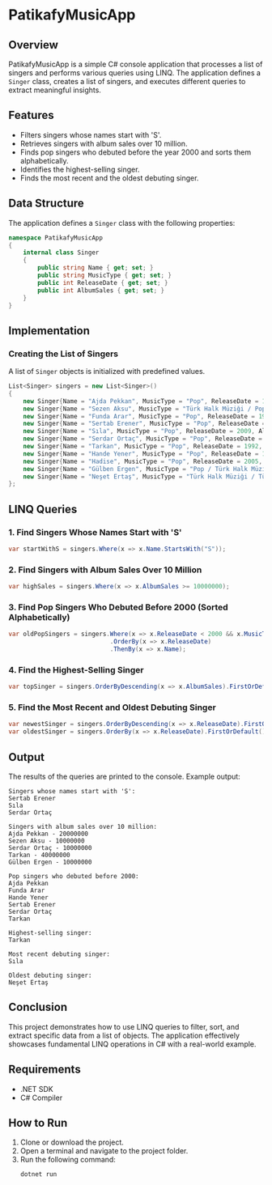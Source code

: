 # PatikafyMusicApp

## Overview
PatikafyMusicApp is a simple C# console application that processes a list of singers and performs various queries using LINQ. The application defines a `Singer` class, creates a list of singers, and executes different queries to extract meaningful insights.

## Features
- Filters singers whose names start with 'S'.
- Retrieves singers with album sales over 10 million.
- Finds pop singers who debuted before the year 2000 and sorts them alphabetically.
- Identifies the highest-selling singer.
- Finds the most recent and the oldest debuting singer.

## Data Structure
The application defines a `Singer` class with the following properties:

```csharp
namespace PatikafyMusicApp
{
    internal class Singer
    {
        public string Name { get; set; }
        public string MusicType { get; set; }
        public int ReleaseDate { get; set; }
        public int AlbumSales { get; set; }
    }
}
```

## Implementation
### Creating the List of Singers
A list of `Singer` objects is initialized with predefined values.

```csharp
List<Singer> singers = new List<Singer>()
{
    new Singer{Name = "Ajda Pekkan", MusicType = "Pop", ReleaseDate = 1968, AlbumSales = 20000000},
    new Singer{Name = "Sezen Aksu", MusicType = "Türk Halk Müziği / Pop", ReleaseDate = 1971, AlbumSales = 10000000},
    new Singer{Name = "Funda Arar", MusicType = "Pop", ReleaseDate = 1999, AlbumSales = 3000000},
    new Singer{Name = "Sertab Erener", MusicType = "Pop", ReleaseDate = 1994, AlbumSales = 5000000},
    new Singer{Name = "Sıla", MusicType = "Pop", ReleaseDate = 2009, AlbumSales = 3000000},
    new Singer{Name = "Serdar Ortaç", MusicType = "Pop", ReleaseDate = 1994, AlbumSales = 10000000},
    new Singer{Name = "Tarkan", MusicType = "Pop", ReleaseDate = 1992, AlbumSales = 40000000},
    new Singer{Name = "Hande Yener", MusicType = "Pop", ReleaseDate = 1999, AlbumSales = 7000000},
    new Singer{Name = "Hadise", MusicType = "Pop", ReleaseDate = 2005, AlbumSales = 5000000},
    new Singer{Name = "Gülben Ergen", MusicType = "Pop / Türk Halk Müziği", ReleaseDate = 1997, AlbumSales = 10000000},
    new Singer{Name = "Neşet Ertaş", MusicType = "Türk Halk Müziği / Türk Sanat Müziği", ReleaseDate = 1960, AlbumSales = 2000000},
};
```

## LINQ Queries
### 1. Find Singers Whose Names Start with 'S'
```csharp
var startWithS = singers.Where(x => x.Name.StartsWith("S"));
```

### 2. Find Singers with Album Sales Over 10 Million
```csharp
var highSales = singers.Where(x => x.AlbumSales >= 10000000);
```

### 3. Find Pop Singers Who Debuted Before 2000 (Sorted Alphabetically)
```csharp
var oldPopSingers = singers.Where(x => x.ReleaseDate < 2000 && x.MusicType.Contains("Pop"))
                            .OrderBy(x => x.ReleaseDate)
                            .ThenBy(x => x.Name);
```

### 4. Find the Highest-Selling Singer
```csharp
var topSinger = singers.OrderByDescending(x => x.AlbumSales).FirstOrDefault();
```

### 5. Find the Most Recent and Oldest Debuting Singer
```csharp
var newestSinger = singers.OrderByDescending(x => x.ReleaseDate).FirstOrDefault();
var oldestSinger = singers.OrderBy(x => x.ReleaseDate).FirstOrDefault();
```

## Output
The results of the queries are printed to the console. Example output:

```
Singers whose names start with 'S':
Sertab Erener
Sıla
Serdar Ortaç

Singers with album sales over 10 million:
Ajda Pekkan - 20000000
Sezen Aksu - 10000000
Serdar Ortaç - 10000000
Tarkan - 40000000
Gülben Ergen - 10000000

Pop singers who debuted before 2000:
Ajda Pekkan
Funda Arar
Hande Yener
Sertab Erener
Serdar Ortaç
Tarkan

Highest-selling singer:
Tarkan

Most recent debuting singer:
Sıla

Oldest debuting singer:
Neşet Ertaş
```

## Conclusion
This project demonstrates how to use LINQ queries to filter, sort, and extract specific data from a list of objects. The application effectively showcases fundamental LINQ operations in C# with a real-world example.

## Requirements
- .NET SDK
- C# Compiler

## How to Run
1. Clone or download the project.
2. Open a terminal and navigate to the project folder.
3. Run the following command:
   ```sh
   dotnet run
   ```
